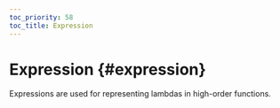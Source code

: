 ```yaml
---
toc_priority: 58
toc_title: Expression
---
```


# Expression {#expression}

Expressions are used for representing lambdas in high-order functions.


